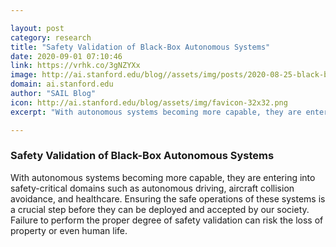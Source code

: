 ```yaml
---

layout: post
category: research
title: "Safety Validation of Black-Box Autonomous Systems"
date: 2020-09-01 07:10:46
link: https://vrhk.co/3gNZYXx
image: http://ai.stanford.edu/blog//assets/img/posts/2020-08-25-black-box-safety-validation/formulation.jpg
domain: ai.stanford.edu
author: "SAIL Blog"
icon: http://ai.stanford.edu/blog/assets/img/favicon-32x32.png
excerpt: "With autonomous systems becoming more capable, they are entering into safety-critical domains such as autonomous driving, aircraft collision avoidance, and healthcare. Ensuring the safe operations of these systems is a crucial step before they can be deployed and accepted by our society. Failure to perform the proper degree of safety validation can risk the loss of property or even human life."

---
```


### Safety Validation of Black-Box Autonomous Systems

With autonomous systems becoming more capable, they are entering into safety-critical domains such as autonomous driving, aircraft collision avoidance, and healthcare. Ensuring the safe operations of these systems is a crucial step before they can be deployed and accepted by our society. Failure to perform the proper degree of safety validation can risk the loss of property or even human life.
